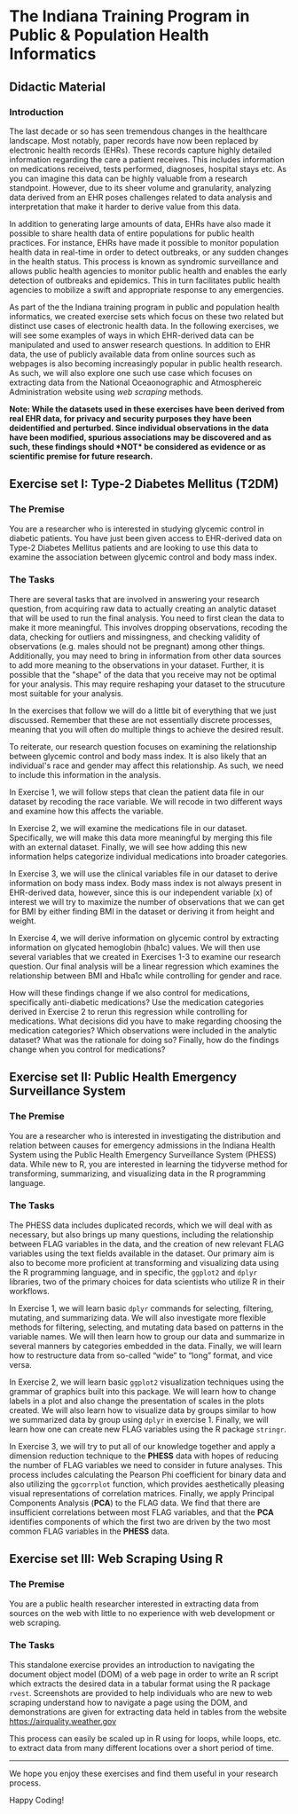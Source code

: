 # The Indiana Training Program in Public & Population Health Informatics
## Didactic Material
### Introduction

The last decade or so has seen tremendous changes in the healthcare landscape. Most notably, paper records have now been replaced by electronic health records (EHRs). These records capture highly detailed information regarding the care a patient receives. This includes information on medications received, tests performed, diagnoses, hospital stays etc. As you can imagine this data can be highly valuable from a research standpoint. However, due to its sheer volume and granularity, analyzing data derived from an EHR poses challenges related to data analysis and interpretation that make it harder to derive value from this data. 

In addition to generating large amounts of data, EHRs have also made it possible to share health data of entire populations for public health practices. For instance, EHRs have made it possible to monitor population health data in real-time in order to detect outbreaks, or any sudden changes in the health status. This process is known as syndromic surveillance and allows public health agencies to monitor public health and enables the early detection of outbreaks and epidemics. This in turn facilitates public health agencies to  mobilize a swift and appropriate response to any emergencies. 

As part of the the Indiana training program in public and population health informatics, we created exercise sets which focus on these two related but distinct use cases of electronic health data. In the following exercises, we will see some examples of ways in which EHR-derived data can be manipulated and used to answer research questions. In addition to EHR data, the use of publicly available data from online sources such as webpages is also becoming increasingly popular in public health research. As such, we will also explore one such use case which focuses on extracting data from the National Oceaonographic and Atmosphereic Administration website using _web scraping_ methods.

**Note: While the datasets used in these exercises have been derived from real EHR data, for privacy and security purposes they have been deidentified and perturbed. Since individual observations in the data have been modified, spurious associations may be discovered and as such, these findings should \*NOT\* be considered as evidence or as scientific premise for future research.**

## Exercise set I: Type-2 Diabetes Mellitus (T2DM)
### The Premise
You are a researcher who is interested in studying glycemic control in diabetic patients. You have just been given access to EHR-derived data on Type-2 Diabetes Mellitus patients and are looking to use this data to examine the association between glycemic control and body mass index.

### The Tasks
There are several tasks that are involved in answering your research question, from acquiring raw data to actually creating an analytic dataset that will be used to run the final analysis. You need to first clean the data to make it more meaningful. This involves dropping observations, recoding the data, checking for outliers and missingness, and checking validity of observations (e.g. males should not be pregnant) among other things. Additionally, you may need to bring in information from other data sources to add more meaning to the observations in your dataset. Further, it is possible that the "shape" of the data that you receive may not be optimal for your analysis. This may require reshaping your dataset to the strucuture most suitable for your analysis.

In the exercises that follow we will do a little bit of everything that we just discussed. Remember that these are not essentially discrete processes, meaning that you will often do multiple things to achieve the desired result.

To reiterate, our research question focuses on examining the relationship between glycemic control and body mass index. It is also likely that an individual's race and gender may affect this relationship. As such, we need to include this information in the analysis. 

In Exercise 1, we will follow steps that clean the patient data file in our dataset by recoding the race variable. We will recode in two different ways and examine how this affects the variable.

In Exercise 2, we will examine the medications file in our dataset. Specifically, we will make this data more meaningful by merging this file with an external dataset. Finally, we will see how adding this new information helps categorize individual medications into broader categories.

In Exercise 3, we will use the clinical variables file in our dataset to derive information on body mass index. Body mass index is not always present in EHR-derived data, however, since this is our independent variable (x) of interest we will try to maximize the number of observations that we can get for BMI by either finding BMI in the dataset or deriving it from height and weight.

In Exercise 4, we will derive information on glycemic control by extracting information on glycated hemoglobin (hba1c) values. We will then use several variables that we created in Exercises 1-3 to examine our research question. Our final analysis will be a linear regression which examines the relationship between BMI and Hba1c while controlling for gender and race. 

How will these findings change if we also control for medications, specifically anti-diabetic medications? Use the medication categories derived in Exercise 2 to rerun this regression while controlling for medications. What decisions did you have to make regarding choosing the medication categories? Which observations were included in the analytic dataset? What was the rationale for doing so? Finally, how do the findings change when you control for medications?

## Exercise set II: Public Health Emergency Surveillance System
### The Premise
You are a researcher who is interested in investigating the distribution and relation between causes for emergency admissions in the Indiana Health System using the Public Health Emergency Surveillance System (PHESS) data. While new to R, you are interested in learning the tidyverse method for transforming, summarizing, and visualizing data in the R programming language.

### The Tasks
The PHESS data includes duplicated records, which we will deal with as necessary, but also brings up many questions, including the relationship between FLAG variables in the data, and the creation of new relevant FLAG variables using the text fields available in the dataset. Our primary aim is also to become more proficient at transforming and visualizing data using the R programming language, and in specific, the `ggplot2` and `dplyr` libraries, two of the primary choices for data scientists who utilize R in their workflows.

In Exercise 1, we will learn basic `dplyr` commands for selecting, filtering, mutating, and summarizing data. We will also investigate more flexible methods for filtering, selecting, and mutating data based on patterns in the variable names. We will then learn how to group our data and summarize in several manners by categories embedded in the data. Finally, we will learn how to restructure data from so-called “wide” to “long” format, and vice versa.

In Exercise 2, we will learn basic `ggplot2` visualization techniques using the grammar of graphics built into this package. We will learn how to change labels in a plot and also change the presentation of scales in the plots created. We will also learn how to visualize data by groups similar to how we summarized data by group using `dplyr` in exercise 1. Finally, we will learn how one can create new FLAG variables using the R package `stringr`.

In Exercise 3, we will try to put all of our knowledge together and apply a dimension reduction technique to the **PHESS** data with hopes of reducing the number of FLAG variables we need to consider in future analyses. This process includes calculating the Pearson Phi coefficient for binary data and also utilizing the `ggcorrplot` function, which provides aesthetically pleasing visual representations of correlation matrices. Finally, we apply Principal Components Analysis (**PCA**) to the FLAG data. We find that there are insufficient correlations between most FLAG variables, and that the **PCA** identifies components of which the first two are driven by the two most common FLAG variables in the **PHESS** data.

## Exercise set III: Web Scraping Using R  
### The Premise  
You are a public health researcher interested in extracting data from sources on the web with little to no experience with web development or web scraping.

### The Tasks  
This standalone exercise provides an introduction to navigating the document object model (DOM) of a web page in order to write an R script which extracts the desired data in a tabular format using the R package `rvest`. Screenshots are provided to help individuals who are new to web scraping understand how to navigate a page using the DOM, and demonstrations are given for extracting data held in tables from the website https://airquality.weather.gov

This process can easily be scaled up in R using for loops, while loops, etc. to extract data from many different locations over a short period of time.  

****  
We hope you enjoy these exercises and find them useful in your research process. 

Happy Coding!
